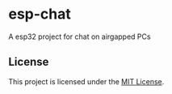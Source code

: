 # esp-chat
A esp32 project for chat on airgapped PCs

## License

This project is licensed under the [MIT License](LICENSE).
